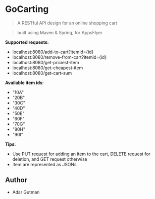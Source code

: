 # GoCarting

> A RESTful API design for an online shopping cart

> built using Maven & Spring, for AppsFlyer

**Supported requests:**

- localhost:8080/add-to-cart?itemid={id}
- localhost:8080/remove-from-cart?itemid={id}
- localhost:8080/get-priciest-item
- localhost:8080/get-cheapest-item
- localhost:8080/get-cart-sum

**Available item ids:**

- "10A"
- "20B"
- "30C"
- "40D"
- "50E"
- "60F"
- "70G"
- "80H"
- "90I"

**Tips:**

- Use PUT request for adding an item to the cart, DELETE request for deletion, and GET request otherwise
- Item are represented as JSONs

## Author

- Adar Gutman
